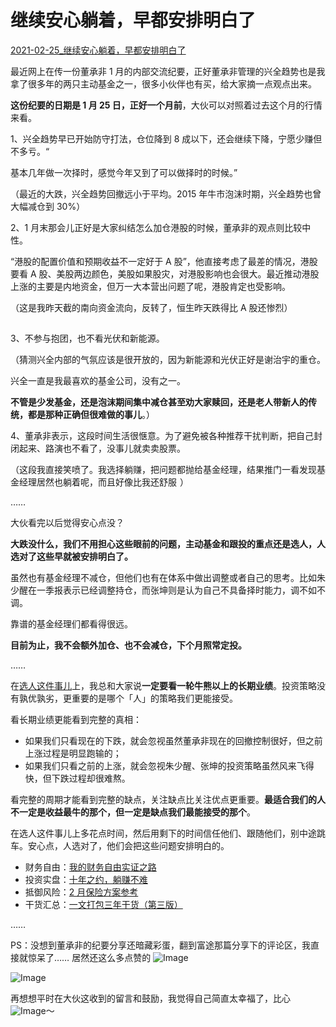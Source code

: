 # 继续安心躺着，早都安排明白了

[2021-02-25_继续安心躺着，早都安排明白了](https://mp.weixin.qq.com/s?__biz=MzUzNjE3NzQ3Nw==&mid=2247487906&idx=1&sn=aac8aa9575927140b04b940c3c4c0f9d&chksm=fafb6f88cd8ce69e722800df27d274b5208c1de6d8176a0819e781de6772af314d9d7ed20448&scene=178&cur_album_id=1683651118469316609#rd)



最近网上在传一份董承非 1 月的内部交流纪要，正好董承非管理的兴全趋势也是我拿了很多年的两只主动基金之一，很多小伙伴也有买，给大家摘一点观点出来。



**这份纪要的日期是 1 月 25 日，正好一个月前**，大伙可以对照着过去这个月的行情来看。

1、兴全趋势早已开始防守打法，仓位降到 8 成以下，还会继续下降，宁愿少赚但不多亏。“

基本几年做一次择时，感觉今年又到了可以做择时的时候。”

（最近的大跌，兴全趋势回撤远小于平均。2015 年牛市泡沫时期，兴全趋势也曾大幅减仓到 30%）



2、1 月末那会儿正好是大家纠结怎么加仓港股的时候，董承非的观点则比较中性。

“港股的配置价值和预期收益不一定好于 A 股”，他直接考虑了最差的情况，港股要看 A 股、美股两边颜色，美股如果股灾，对港股影响也会很大。最近推动港股上涨的主要是内地资金，但万一大本营出问题了呢，港股肯定也受影响。

（这是我昨天截的南向资金流向，反转了，恒生昨天跌得比 A 股还惨烈）

![Image](data:image/gif;base64,iVBORw0KGgoAAAANSUhEUgAAAAEAAAABCAYAAAAfFcSJAAAADUlEQVQImWNgYGBgAAAABQABh6FO1AAAAABJRU5ErkJggg==)

3、不参与抱团，也不看光伏和新能源。

（猜测兴全内部的气氛应该是很开放的，因为新能源和光伏正好是谢治宇的重仓。

兴全一直是我最喜欢的基金公司，没有之一。

**不管是少发基金，还是泡沫期间集中减仓甚至劝大家赎回，还是老人带新人的传统，都是那种正确但很难做的事儿**。）



4、董承非表示，这段时间生活很惬意。为了避免被各种推荐干扰判断，把自己封闭起来、路演也不看了，没事儿就卖卖股票。

（这段我直接笑喷了。我选择躺赚，把问题都抛给基金经理，结果推门一看发现基金经理居然也躺着呢，而且好像比我还舒服 ![Image](data:image/gif;base64,iVBORw0KGgoAAAANSUhEUgAAAAEAAAABCAYAAAAfFcSJAAAADUlEQVQImWNgYGBgAAAABQABh6FO1AAAAABJRU5ErkJggg==)）

……

大伙看完以后觉得安心点没？

**大跌没什么，我们不用担心这些眼前的问题，主动基金和跟投的重点还是选人，人选对了这些早就被安排明白了。**

虽然也有基金经理不减仓，但他们也有在体系中做出调整或者自己的思考。比如朱少醒在一季报表示已经调整持仓，而张坤则是认为自己不具备择时能力，调不如不调。

靠谱的基金经理们都看得很远。

**目前为止，我不会额外加仓、也不会减仓，下个月照常定投。**

……

在[选人这件事儿](http://mp.weixin.qq.com/s?__biz=MzUzNjE3NzQ3Nw==&mid=2247487635&idx=1&sn=b5c6c47c09f21f083635fbd33794ff84&chksm=fafb6eb9cd8ce7af9d8be37b7a4e23dcbc7ca24bb41e402388fe364a9d3a212ef3af79761fed&scene=21#wechat_redirect)上，我总和大家说**一定要看一轮牛熊以上的长期业绩**。投资策略没有孰优孰劣，更重要的是哪个「人」的策略我们更能接受。

看长期业绩更能看到完整的真相：

- 如果我们只看现在的下跌，就会忽视虽然董承非现在的回撤控制很好，但之前上涨过程是明显跑输的；
- 如果我们只看之前的上涨，就会忽视朱少醒、张坤的投资策略虽然风来飞得快，但下跌过程却很难熬。

看完整的周期才能看到完整的缺点，关注缺点比关注优点更重要。**最适合我们的人不一定是收益最牛的那个，但一定是缺点我们最能接受的那个**。

在选人这件事儿上多花点时间，然后用剩下的时间信任他们、跟随他们，别中途跳车。安心点，人选对了，他们会把这些问题安排明白的。

- 财务自由：[我的财务自由实证之路](http://mp.weixin.qq.com/s?__biz=MzUzNjE3NzQ3Nw==&mid=2247487722&idx=1&sn=aeb6c6e7a342390edf46b8f386278154&chksm=fafb6ec0cd8ce7d69b65cbe7c5d1ee4c18345ddb6e4fd4bca7e83cf5d3c40e4f3104e19742ab&scene=21#wechat_redirect)
- 投资实盘：[十年之约，躺赚不难](http://mp.weixin.qq.com/s?__biz=MzUzNjE3NzQ3Nw==&mid=2247487710&idx=1&sn=a7a653be34baa37ba083f3b0b18bc731&chksm=fafb6ef4cd8ce7e2fb541f12f33e2cad1189072b6f75afc50982f77aa27ef53d41f9adc607e6&scene=21#wechat_redirect)
- 抵御风险：[2 月保险方案参考](http://mp.weixin.qq.com/s?__biz=MzUzNjE3NzQ3Nw==&mid=2247487773&idx=1&sn=c9f11d98eb972edf2c1282dab45e0665&chksm=fafb6f37cd8ce62113f96a77e4354d98cc0f8eadefe1334cbc19152a8724677a6f193d3c4e98&scene=21#wechat_redirect)
- 干货汇总：[一文打包三年干货（第三版）](http://mp.weixin.qq.com/s?__biz=MzUzNjE3NzQ3Nw==&mid=2247487328&idx=1&sn=333c62100747204ee4148273c7e7a70a&chksm=fafb714acd8cf85c4405c09f7dacdbc4d5f6dd936de41e626c29e7e8da6789659ca81b6cf379&scene=21#wechat_redirect)

……

PS：没想到董承非的纪要分享还暗藏彩蛋，翻到富途那篇分享下的评论区，我直接就惊呆了…… 居然还这么多点赞的 ![Image](640-20211003120507991)

![Image](640-20211003120508249)

再想想平时在大伙这收到的留言和鼓励，我觉得自己简直太幸福了，比心 ![Image](640-20211003120507765)～